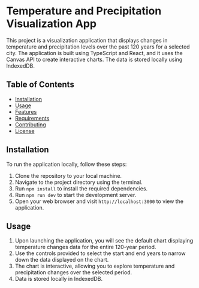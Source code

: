 # Temperature and Precipitation Visualization App

This project is a visualization application that displays changes in temperature and precipitation levels over the past 120 years for a selected city. The application is built using TypeScript and React, and it uses the Canvas API to create interactive charts. The data is stored locally using IndexedDB.

## Table of Contents

-  [Installation](#installation)
-  [Usage](#usage)
-  [Features](#features)
-  [Requirements](#requirements)
-  [Contributing](#contributing)
-  [License](#license)

## Installation

To run the application locally, follow these steps:

1. Clone the repository to your local machine.
2. Navigate to the project directory using the terminal.
3. Run `npm install` to install the required dependencies.
4. Run `npm run dev` to start the development server.
5. Open your web browser and visit `http://localhost:3000` to view the application.

## Usage

1. Upon launching the application, you will see the default chart displaying temperature changes data for the entire 120-year period.
2. Use the controls provided to select the start and end years to narrow down the data displayed on the chart.
3. The chart is interactive, allowing you to explore temperature and precipitation changes over the selected period.
4. Data is stored locally in IndexedDB.
